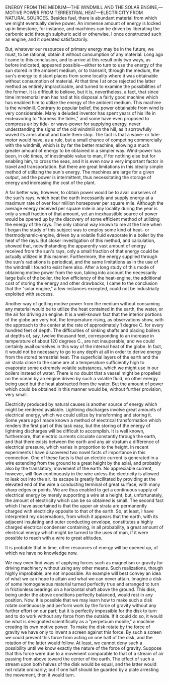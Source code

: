 
ENERGY FROM THE MEDIUM—THE WINDMILL AND THE SOLAR ENGINE,—MOTIVE POWER FROM TERRESTRIAL HEAT—ELECTRICITY FROM NATURAL SOURCES.
Besides fuel, there is abundant material from which we might eventually derive power. An immense amount of energy is locked up in limestone, for instance, and machines can be driven by liberating the carbonic acid through sulphuric acid or otherwise. I once constructed such an engine, and it operated satisfactorily. 

But, whatever our resources of primary energy may be in the future, we must, to be rational, obtain it without consumption of any material. Long ago I came to this conclusion, and to arrive at this result only two ways, as before indicated, appeared possible—either to turn to use the energy of the sun stored in the ambient medium, or to transmit, through the medium, the sun's energy to distant places from some locality where it was obtainable without consumption of material. At that time I at once rejected the latter method as entirely impracticable, and turned to examine the possibilities of the former. 
It is difficult to believe, but it is, nevertheless, a fact, that since time immemorial man has had at his disposal a fairly good machine which has enabled him to utilize the energy of the ambient medium. This machine is the windmill. Contrary to popular belief, the power obtainable from wind is very considerable. Many a deluded inventor has spent years of his life in endeavoring to "harness the tides," and some have even proposed to compress air by tide- or wave-power for supplying energy, never understanding the signs of the old windmill on the hill, as it sorrowfully waved its arms about and bade them stop. The fact is that a wave- or tide-motor would have, as a rule, but a small chance of competing commercially with the windmill, which is by far the better machine, allowing a much greater amount of energy to be obtained in a simpler way. Wind-power has been, in old times, of inestimable value to man, if for nothing else but for enabling him, to cross the seas, and it is even now a very important factor in travel and transportation. But there are great limitations in this ideally simple method of utilizing the sun's energy. The machines are large for a given output, and the power is intermittent, thus necessitating the storage of energy and increasing the cost of the plant. 

A far better way, however, to obtain power would be to avail ourselves of the sun's rays, which beat the earth incessantly and supply energy at a maximum rate of over four million horsepower per square mile. Although the average energy received per square mile in any locality during the year is only a small fraction of that amount, yet an inexhaustible source of power would be opened up by the discovery of some efficient method of utilizing the energy of the rays. The only rational way known to me at the time when I began the study of this subject was to employ some kind of heat- or thermodynamic-engine, driven by a volatile fluid evaporate in a boiler by the heat of the rays. But closer investigation of this method, and calculation, showed that, notwithstanding the apparently vast amount of energy received from the sun's rays, only a small fraction of that energy could be actually utilized in this manner. Furthermore, the energy supplied through the sun's radiations is periodical, and the same limitations as in the use of the windmill I found to exist here also. After a long study of this mode of obtaining motive power from the sun, taking into account the necessarily large bulk of the boiler, the low efficiency of the heat-engine, the additional cost of storing the energy and other drawbacks, I came to the conclusion that the "solar engine," a few instances excepted, could not be industrially exploited with success. 

Another way of getting motive power from the medium without consuming any material would be to utilize the heat contained in the earth, the water, or the air for driving an engine. It is a well-known fact that the interior portions of the globe are very hot, the temperature rising, as observations show, with the approach to the center at the rate of approximately 1 degree C. for every hundred feet of depth. The difficulties of sinking shafts and placing boilers at depths of, say, twelve thousand feet, corresponding to an increase in temperature of about 120 degrees C., are not insuperable, and we could certainly avail ourselves in this way of the internal heat of the globe. In fact, it would not be necessary to go to any depth at all in order to derive energy from the stored terrestrial heat. The superficial layers of the earth and the air strata close to the same are at a temperature sufficiently high to evaporate some extremely volatile substances, which we might use in our boilers instead of water. There is no doubt that a vessel might be propelled on the ocean by an engine driven by such a volatile fluid, no other energy being used but the heat abstracted from the water. But the amount of power which could be obtained in this manner would be, without further provision, very small. 

Electricity produced by natural causes is another source of energy which might be rendered available. Lightning discharges involve great amounts of electrical energy, which we could utilize by transforming and storing it. Some years ago I made known a method of electrical transformation which renders the first part of this task easy, but the storing of the energy of lightning discharges will be difficult to accomplish. It is well known, furthermore, that electric currents circulate constantly through the earth, and that there exists between the earth and any air stratum a difference of electrical pressure, which varies in proportion to the height. 
In recent experiments I have discovered two novel facts of importance in this connection. One of these facts is that an electric current is generated in a wire extending from the ground to a great height by the axial, and probably also by the translatory, movement of the earth. No appreciable current, however, will flow continuously in the wire unless the electricity is allowed to leak out into the air. Its escape is greatly facilitated by providing at the elevated end of the wire a conducting terminal of great surface, with many sharp edges or points. We are thus enabled to get a continuous supply of electrical energy by merely supporting a wire at a height, but, unfortunately, the amount of electricity which can be so obtained is small. 
The second fact which I have ascertained is that the upper air strata are permanently charged with electricity opposite to that of the earth. So, at least, I have interpreted my observations, from which it appears that the earth, with its adjacent insulating and outer conducting envelope, constitutes a highly charged electrical condenser containing, in all probability, a great amount of electrical energy which might be turned to the uses of man, if it were possible to reach with a wire to great altitudes. 


It is probable that in time, other resources of energy will be opened up, of which we have no knowledge now. 

We may even find ways of applying forces such as magnetism or gravity for driving machinery without using any other means. Such realizations, though highly improbable, are not impossible. An example will best convey an idea of what we can hope to attain and what we can never attain. Imagine a disk of some homogeneous material turned perfectly true and arranged to turn in frictionless bearings on a horizontal shaft above the ground. This disk, being under the above conditions perfectly balanced, would rest in any position. Now, it is possible that we may learn how to make such a disk rotate continuously and perform work by the force of gravity without any further effort on our part; but it is perfectly impossible for the disk to turn and to do work without any force from the outside. If it could do so, it would be what is designated scientifically as a "perpetuum mobile," a machine creating its own motive power. To make the disk rotate by the force of gravity we have only to invent a screen against this force. By such a screen we could prevent this force from acting on one half of the disk, and the rotation of the latter would follow. At least, we cannot deny such a possibility until we know exactly the nature of the force of gravity. Suppose that this force were due to a movement comparable to that of a stream of air passing from above toward the center of the earth. The effect of such a stream upon both halves of the disk would be equal, and the latter would not rotate ordinarily; but if one half should be guarded by a plate arresting the movement, then it would turn. 


